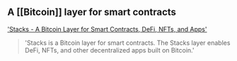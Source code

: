 ## A [[Bitcoin]] layer for ‍smart contracts

['Stacks - A Bitcoin Layer for Smart Contracts, DeFi, NFTs, and Apps']('https://www.stacks.co')
> 'Stacks is a Bitcoin layer for smart contracts. The Stacks layer enables DeFi, NFTs, and other decentralized apps built on Bitcoin.'

